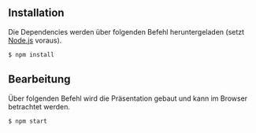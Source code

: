 ## Installation

Die Dependencies werden über folgenden Befehl heruntergeladen (setzt [Node.js](https://nodejs.org) voraus).

```sh
$ npm install
```

## Bearbeitung

Über folgenden Befehl wird die Präsentation gebaut und kann im Browser betrachtet werden.

```sh
$ npm start
```
